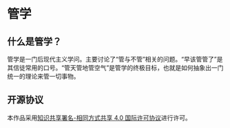 # 管学

## 什么是管学？

管学是一门后现代主义学问。主要讨论了“管与不管”相关的问题。“早该管管了”是其信徒常用的口号。“管天管地管空气”是管学的终极目标，也就是如何抽象出一门统一的理论来管一切事物。

## 开源协议

本作品采用[知识共享署名-相同方式共享 4.0 国际许可协议](http://creativecommons.org/licenses/by-sa/4.0/)进行许可。
